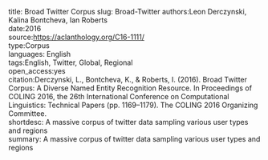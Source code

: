 title: Broad Twitter Corpus
slug: Broad-Twitter
authors:Leon Derczynski, Kalina Bontcheva, Ian Roberts   
date:2016  
source:https://aclanthology.org/C16-1111/  
type:Corpus  
languages: English  
tags:English, Twitter, Global, Regional  
open_access:yes  
citation:Derczynski, L., Bontcheva, K., & Roberts, I. (2016). Broad Twitter Corpus: A Diverse Named Entity Recognition Resource. In Proceedings of COLING 2016, the 26th International Conference on Computational Linguistics: Technical Papers (pp. 1169–1179). The COLING 2016 Organizing Committee.  
shortdesc: A massive corpus of twitter data sampling various user types and regions  
summary: A massive corpus of twitter data sampling various user types and regions  
